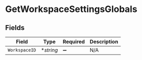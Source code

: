 # GetWorkspaceSettingsGlobals


## Fields

| Field              | Type               | Required           | Description        |
| ------------------ | ------------------ | ------------------ | ------------------ |
| `WorkspaceID`      | **string*          | :heavy_minus_sign: | N/A                |